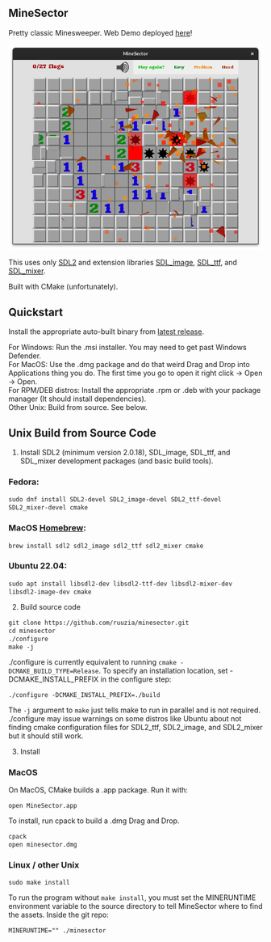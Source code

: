 ## MineSector

Pretty classic Minesweeper. Web Demo deployed [here](https://ruuzia.github.io/minesector/)!

![game](example.png)

This uses only [SDL2](https://www.libsdl.org/) and extension libraries [SDL_image](https://wiki.libsdl.org/SDL_image/), [SDL_ttf](https://wiki.libsdl.org/SDL_ttf/), and [SDL_mixer](https://wiki.libsdl.org/SDL_mixer/).

Built with CMake (unfortunately).

## Quickstart
Install the appropriate auto-built binary from [latest release](https://github.com/ruuzia/minesector/releases/latest).

For Windows: Run the .msi installer. You may need to get past Windows Defender. \
For MacOS: Use the .dmg package and do that weird Drag and Drop into Applications thing you do. The first time you go to open it right click -> Open -> Open. \
For RPM/DEB distros: Install the appropriate .rpm or .deb with your package manager (It should install dependencies). \
Other Unix: Build from source. See below.

## Unix Build from Source Code
1. Install SDL2 (minimum version 2.0.18), SDL_image, SDL_ttf, and SDL_mixer development packages (and basic build tools).

  ### Fedora:
  ```console
  sudo dnf install SDL2-devel SDL2_image-devel SDL2_ttf-devel SDL2_mixer-devel cmake
  ```
  ### MacOS [Homebrew](https://brew.sh/):
  ```console
  brew install sdl2 sdl2_image sdl2_ttf sdl2_mixer cmake
  ```
  ### Ubuntu 22.04:
  ```console
  sudo apt install libsdl2-dev libsdl2-ttf-dev libsdl2-mixer-dev libsdl2-image-dev cmake
  ```
  
2. Build source code
```console
git clone https://github.com/ruuzia/minesector.git
cd minesector
./configure
make -j
```
./configure is currently equivalent to running `cmake -DCMAKE_BUILD_TYPE=Release`. To specify an installation location, set -DCMAKE_INSTALL_PREFIX in the configure step:
```console
./configure -DCMAKE_INSTALL_PREFIX=./build
```
The `-j` argument to `make` just tells make to run in parallel and is not required.
./configure may issue warnings on some distros like Ubuntu about not finding cmake configuration files for SDL2_ttf, SDL2_image, and SDL2_mixer but it should still work.

3. Install

### MacOS

On MacOS, CMake builds a .app package. Run it with:
```console
open MineSector.app
```
To install, run cpack to build a .dmg Drag and Drop.
```console
cpack
open minesector.dmg 
```

### Linux / other Unix

```console
sudo make install
```
To run the program without `make install`, you must set the MINERUNTIME environment variable to the source directory to tell MineSector where to find the assets. Inside the git repo:
```console
MINERUNTIME="" ./minesector
```
